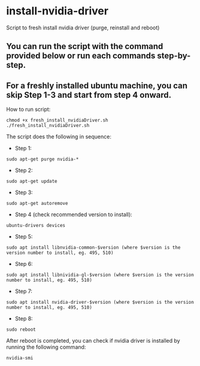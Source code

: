 # install-nvidia-driver
Script to fresh install nvidia driver (purge, reinstall and reboot)

## You can run the script with the command provided below or run each commands step-by-step.
## For a freshly installed ubuntu machine, you can skip Step 1-3 and start from step 4 onward.

How to run script:
```shell
chmod +x fresh_install_nvidiaDriver.sh
./fresh_install_nvidiaDriver.sh
```

The script does the following in sequence:
* Step 1: 
```shell 
sudo apt-get purge nvidia-* 
```
* Step 2: 
```shell 
sudo apt-get update 
```
* Step 3: 
```shell 
sudo apt-get autoremove 
```
* Step 4 (check recommended version to install): 
```shell 
ubuntu-drivers devices 
```
* Step 5: 
```shell 
sudo apt install libnvidia-common-$version (where $version is the version number to install, eg. 495, 510) 
```
* Step 6: 
```shell 
sudo apt install libnividia-gl-$version (where $version is the version number to install, eg. 495, 510) 
```
* Step 7: 
```shell 
sudo apt install nvidia-driver-$version (where $version is the version number to install, eg. 495, 510) 
```
* Step 8: 
```shell 
sudo reboot 
```

After reboot is completed, you can check if nvidia driver is installed by running the following command:
```shell
nvidia-smi
```

